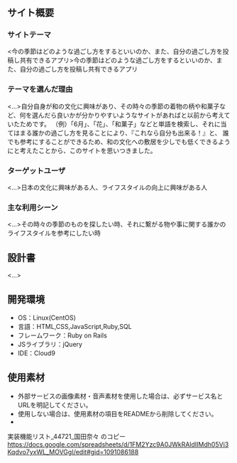 # <helplifestyles>

## サイト概要
### サイトテーマ
<今の季節はどのような過ごし方をするといいのか、また、自分の過ごし方を投稿し共有できるアプリ>今の季節はどのような過ごし方をするといいのか、また、自分の過ごし方を投稿し共有できるアプリ

### テーマを選んだ理由
<...>自分自身が和の文化に興味があり、その時々の季節の着物の柄や和菓子など、何を選んだら良いかが分かりやすいようなサイトがあればと以前から考えていたためです。
（例）「6月」、「花」、「和菓子」などと単語を検索し、それに当てはまる誰かの過ごし方を見ることにより、『これなら自分も出来る！』と、
誰でも参考にすることができるため、和の文化への敷居を少しでも低くできるようにと考えたことから、このサイトを思いつきました。

### ターゲットユーザ
<...>日本の文化に興味がある人、ライフスタイルの向上に興味がある人

### 主な利用シーン
<...>その時々の季節のものを探したい時、それに繋がる物や事に関する誰かのライフスタイルを参考にしたい時

## 設計書
<...>

## 開発環境
- OS：Linux(CentOS)
- 言語：HTML,CSS,JavaScript,Ruby,SQL
- フレームワーク：Ruby on Rails
- JSライブラリ：jQuery
- IDE：Cloud9

## 使用素材
- 外部サービスの画像素材・音声素材を使用した場合は、必ずサービス名とURLを明記してください。
- 使用しない場合は、使用素材の項目をREADMEから削除してください。
- 

実装機能リスト_44721_国田奈々 のコピー
<https://docs.google.com/spreadsheets/d/1FM2Yzc9A0JWkRAldIIMdh05Vi3Kqdvo7yxWL_MOVGgI/edit#gid=1091086188>